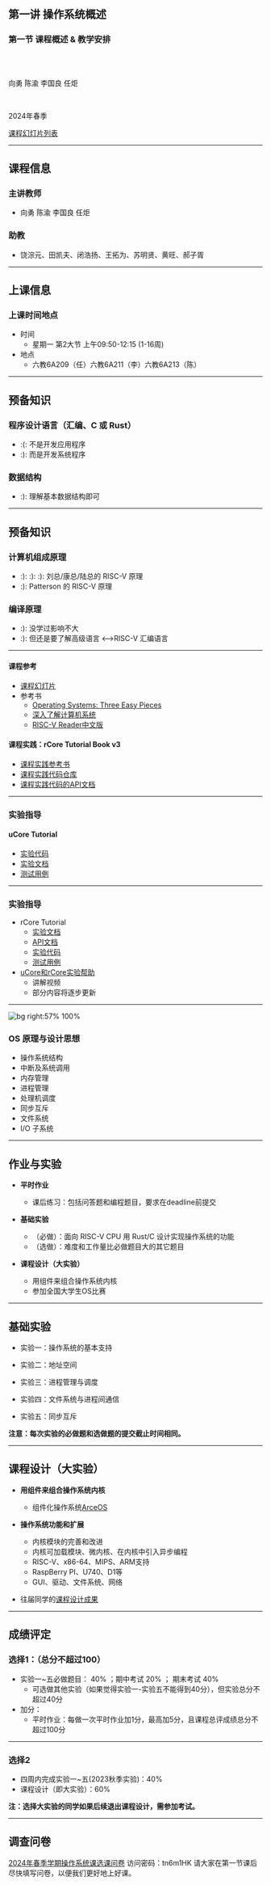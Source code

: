 
## 第一讲 操作系统概述

### 第一节 课程概述 & 教学安排

<br>
<br>

向勇 陈渝 李国良 任炬

<br>

2024年春季

[课程幻灯片列表](https://www.yuque.com/xyong-9fuoz/qczol5/ewvhdy3epbwbkn3n)

---

## 课程信息

### 主讲教师

- 向勇 陈渝 李国良 任炬

### 助教

- 饶淙元、田凯夫、闭浩扬、王拓为、苏明贤、黄旺、郝子胥

---

## 上课信息

### 上课时间地点

- 时间
  - 星期一 第2大节 上午09:50-12:15 (1-16周)
- 地点
  - 六教6A209（任）六教6A211（李）六教6A213（陈）

----

## 预备知识

### 程序设计语言（汇编、C 或 Rust）

- :(: 不是开发应用程序
- :): 而是开发系统程序

### 数据结构

- :): 理解基本数据结构即可

---

## 预备知识

### 计算机组成原理

- :): :): :): 刘总/康总/陆总的 RISC-V 原理
- :): Patterson 的 RISC-V 原理

### 编译原理

- :): 没学过影响不大
- :): 但还是要了解高级语言 <–>RISC-V 汇编语言

---

#### 课程参考

- [课程幻灯片](https://www.yuque.com/xyong-9fuoz/qczol5/ewvhdy3epbwbkn3n)
- 参考书
  - [Operating Systems: Three Easy Pieces](https://pages.cs.wisc.edu/~remzi/OSTEP/)
  - [深入了解计算机系统](https://hansimov.gitbook.io/csapp/)
  - [RISC-V Reader中文版](http://riscvbook.com/chinese/RISC-V-Reader-Chinese-v2p1.pdf)

#### 课程实践：rCore Tutorial Book v3

- [课程实践参考书](https://learningos.github.io/rCore-Tutorial-Book-v3/)
- [课程实践代码仓库](https://github.com/rcore-os/rCore-Tutorial-v3)
- [课程实践代码的API文档](https://github.com/rcore-os/rCore-Tutorial-v3#os-api-docs)

---

### 实验指导

#### uCore Tutorial

- [实验代码](https://github.com/LearningOS/uCore-Tutorial-Code-2024S/)
- [实验文档](https://learningos.github.io/uCore-Tutorial-Guide-2024S/)
- [测试用例](https://github.com/LearningOS/uCore-Tutorial-Test-2024S/)

---

### 实验指导

- rCore Tutorial
  - [实验文档](https://learningos.github.io/rCore-Tutorial-Guide-2024S/)
  - [API文档](https://github.com/LearningOS/rCore-Tutorial-Guide-2024S/#os-api-docs-of-rcore-tutorial-code-2022a)
  - [实验代码](https://github.com/LearningOS/rCore-Tutorial-Code-2024S)
  - [测试用例](https://github.com/LearningOS/rCore-Tutorial-Test-2024S)
- [uCore和rCore实验帮助](https://www.yuque.com/xyong-9fuoz/qczol5/lt5qafszpz62hob1?singleDoc)
  - 讲解视频
  - 部分内容将逐步更新

---

![bg right:57% 100%](figs/ucorearch.png)

### OS 原理与设计思想

- 操作系统结构
- 中断及系统调用
- 内存管理
- 进程管理
- 处理机调度
- 同步互斥
- 文件系统
- I/O 子系统

---

## 作业与实验

- **平时作业**
  - 课后练习：包括问答题和编程题目，要求在deadline前提交

- **基础实验**
  - （必做）：面向 RISC-V CPU 用 Rust/C 设计实现操作系统的功能
  - （选做）：难度和工作量比必做题目大的其它题目

- **课程设计（大实验）**
  - 用组件来组合操作系统内核
  - 参加全国大学生OS比赛

---

## 基础实验

- 实验一：操作系统的基本支持

- 实验二：地址空间
- 实验三：进程管理与调度
- 实验四：文件系统与进程间通信
- 实验五：同步互斥

**注意：每次实验的必做题和选做题的提交截止时间相同。**

---

## 课程设计（大实验）

- **用组件来组合操作系统内核**

  - 组件化操作系统[ArceOS](http://arceos.org/overview.html)
- **操作系统功能和扩展**
  - 内核模块的完善和改进
  - 内核可加载模块、微内核、在内核中引入异步编程
  - RISC-V、x86-64、MIPS、ARM支持
  - RaspBerry PI、U740、D1等
  - GUI、驱动、文件系统、网络
- 往届同学的[课程设计成果](https://shimo.im/docs/QTPRT8h8jyGQCqkJ)

---

## 成绩评定

### 选择1：（总分不超过100）

- 实验一~五必做题目： 40% ；期中考试 20% ； 期末考试 40%
  - 可选做其他实验（如果觉得实验一-实验五不能得到40分），但实验总分不超过40分
- 加分：
  - 平时作业：每做一次平时作业加1分，最高加5分，且课程总评成绩总分不超过100分

---

### 选择2

- 四周内完成实验一~五(2023秋季实验)：40%
- 课程设计（即大实验）：60%

**注：选择大实验的同学如果后续退出课程设计，需参加考试。**

---

## 调查问卷

[2024年春季学期操作系统课选课问卷](http://oscourse2019.mikecrm.com/TdGsawl)
访问密码：tn6m1HK
请大家在第一节课后尽快填写问卷，以便我们更好地上好课。
